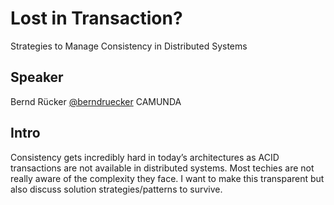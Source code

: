# Lost in Transaction?

Strategies to Manage Consistency in Distributed Systems

## Speaker

Bernd Rücker [@berndruecker](https://twitter.com/berndruecker)
CAMUNDA

## Intro

Consistency gets incredibly hard in today’s architectures as ACID transactions are not available in distributed systems. Most techies are not really aware of the complexity they face. I want to make this transparent but also discuss solution strategies/patterns to survive.
